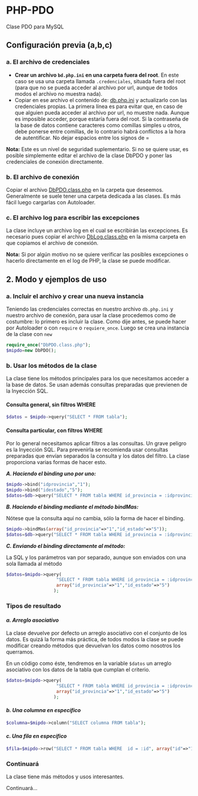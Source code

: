 # PHP-PDO
Clase PDO para MySQL
## Configuración previa (a,b,c)

### a. El archivo de credenciales

- **Crear un archivo `bd.php.ini` en una carpeta fuera del root**. En este caso se usa una carpeta llamada `.credenciales`, situada fuera del root (para que no se pueda acceder al archivo por url, aunque de todos modos el archivo no muestra nada).
- Copiar en ese archivo el contenido de: [db.php.ini](https://github.com/padrecedano/PHP-PDO/blob/master/db.php.ini) y actualizarlo con las credenciales propias. La primera línea es para evitar que, en caso de que alguien pueda acceder al archivo por url, no muestre nada. Aunque es imposible acceder, porque estaría fuera del root. Si la contraseña de la base de datos contiene caracteres como comillas simples u otros, debe ponerse entre comillas, de lo contrario habrá conflictos a la hora de autentificar. No dejar espacios entre los signos de =

**Nota:** Este es un nivel de seguridad suplementario. Si no se quiere usar, es posible simplemente editar el archivo de la clase DbPDO y poner las credenciales de conexión directamente.

### b. El archivo de conexión
Copiar el archivo [DbPDO.class.php](https://github.com/padrecedano/PHP-PDO/blob/master/DbPDO.class.php) en la carpeta que deseemos. Generalmente se suele tener una carpeta dedicada a las clases. Es más fácil luego cargarlas con Autoloader.</p>

### c. El archivo log para escribir las excepciones
La clase incluye un archivo log en el cual se escribirán las excepciones. Es necesario pues copiar el archivo [DbLog.class.php](https://github.com/padrecedano/PHP-PDO/blob/master/DbLog.class.php) en la misma carpeta en que copiamos el archivo de conexión.

**Nota:** Si por algún motivo no se quiere verificar las posibles excepciones o hacerlo directamente en el log de PHP, la clase se puede modificar.



## 2. Modo y ejemplos de uso
### a. Incluir el archivo y crear una nueva instancia
Teniendo las credenciales correctas en nuestro archivo `db.php.ini` y nuestro archivo de conexión, para usar la clase procedemos como de costumbre: lo primero es incluir la clase. Como dije antes, se puede hacer por Autoloader o con `require` o `requiere_once`. Luego se crea una instancia de la clase con `new`

```php
require_once("DbPDO.class.php");
$mipdo=new DbPDO();
```
### b. Usar los métodos de la clase
La clase tiene los métodos principales para los que necesitamos acceder a la base de datos. Se usan además consultas preparadas que previenen de la Inyección SQL.

#### Consulta general, sin filtros WHERE

```php
$datos = $mipdo->query("SELECT * FROM tabla");

```

#### Consulta particular, con filtros WHERE

Por lo general necesitamos aplicar filtros a las consultas. Un grave peligro es la Inyección SQL. Para prevenirla se recomienda usar consultas preparadas que envían separados la consulta y los datos del filtro. La clase proporciona varias formas de hacer esto.

**_A. Haciendo el binding uno por uno:_**

```php
$mipdo->bind("idprovincia","1");
$mipdo->bind("idestado","5");
$datos=$db->query("SELECT * FROM tabla WHERE id_provincia = :idprovincia AND id_estado = :idestado");

```

**_B. Haciendo el binding mediante el método bindMas:_**

Nótese que la consulta aquí no cambia, sólo la forma de hacer el binding.
```php
$mipdo->bindMas(array("id_provincia"=>"1","id_estado"=>"5"));
$datos=$db->query("SELECT * FROM tabla WHERE id_provincia = :idprovincia AND id_estado = :idestado");
```

**_C. Enviando el binding directamente al método:_**

La SQL y los parámetros van por separado, aunque son enviados con una sola llamada al método

```php
$datos=$mipdo->query(
                   "SELECT * FROM tabla WHERE id_provincia = :idprovincia AND id_estado = :idestado",
                   array("id_provincia"=>"1","id_estado"=>"5")
                  );

```

### Tipos de resultado

#### _a. Arreglo asociativo_

La clase devuelve por defecto un arreglo asociativo con el conjunto de los datos. Es quizá la forma más práctica, de todos modos la clase se puede modificar creando métodos que devuelvan los datos como nosotros los querramos.

En un código como éste, tendremos en la variable `$datos` un arreglo asociativo con los datos de la tabla que cumplan el criterio.

```php
$datos=$mipdo->query(
                   "SELECT * FROM tabla WHERE id_provincia = :idprovincia AND id_estado = :idestado",
                   array("id_provincia"=>"1","id_estado"=>"5")
                  );

```

#### _b. Una columna en específico_

```php
$columna=$mipdo->column("SELECT columna FROM tabla");

```

#### _c. Una fila en específico_

```php
$fila=$mipdo->row("SELECT * FROM tabla WHERE  id = :id", array("id"=>"1"));

```


### Continuará

La clase tiene más métodos y usos interesantes. 

Continuará...

